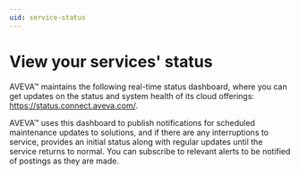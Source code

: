 ```yaml
---
uid: service-status
---
```


# View your services' status

AVEVA™ maintains the following real-time status dashboard, where you can get updates on the status and system health of its cloud offerings: https://status.connect.aveva.com/.

AVEVA™ uses this dashboard to publish notifications for scheduled maintenance updates to solutions, and if there are any interruptions to service, provides an initial status along with regular updates until the service returns to normal. You can subscribe to relevant alerts to be notified of postings as they are made.
